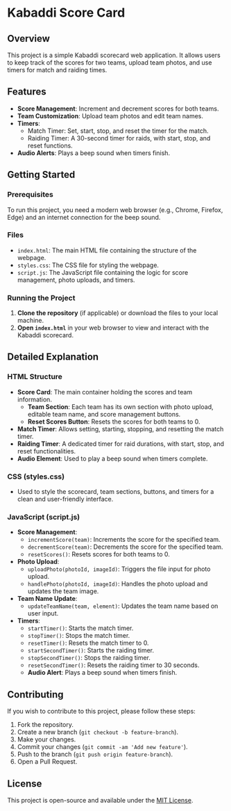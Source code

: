 # Kabaddi Score Card

## Overview

This project is a simple Kabaddi scorecard web application. It allows users to keep track of the scores for two teams, upload team photos, and use timers for match and raiding times.

## Features

- **Score Management**: Increment and decrement scores for both teams.
- **Team Customization**: Upload team photos and edit team names.
- **Timers**: 
  - Match Timer: Set, start, stop, and reset the timer for the match.
  - Raiding Timer: A 30-second timer for raids, with start, stop, and reset functions.
- **Audio Alerts**: Plays a beep sound when timers finish.

## Getting Started

### Prerequisites

To run this project, you need a modern web browser (e.g., Chrome, Firefox, Edge) and an internet connection for the beep sound.

### Files

- `index.html`: The main HTML file containing the structure of the webpage.
- `styles.css`: The CSS file for styling the webpage.
- `script.js`: The JavaScript file containing the logic for score management, photo uploads, and timers.

### Running the Project

1. **Clone the repository** (if applicable) or download the files to your local machine.
2. **Open `index.html`** in your web browser to view and interact with the Kabaddi scorecard.

## Detailed Explanation

### HTML Structure

- **Score Card**: The main container holding the scores and team information.
  - **Team Section**: Each team has its own section with photo upload, editable team name, and score management buttons.
  - **Reset Scores Button**: Resets the scores for both teams to 0.
- **Match Timer**: Allows setting, starting, stopping, and resetting the match timer.
- **Raiding Timer**: A dedicated timer for raid durations, with start, stop, and reset functionalities.
- **Audio Element**: Used to play a beep sound when timers complete.

### CSS (styles.css)

- Used to style the scorecard, team sections, buttons, and timers for a clean and user-friendly interface.

### JavaScript (script.js)

- **Score Management**:
  - `incrementScore(team)`: Increments the score for the specified team.
  - `decrementScore(team)`: Decrements the score for the specified team.
  - `resetScores()`: Resets scores for both teams to 0.
- **Photo Upload**:
  - `uploadPhoto(photoId, imageId)`: Triggers the file input for photo upload.
  - `handlePhoto(photoId, imageId)`: Handles the photo upload and updates the team image.
- **Team Name Update**:
  - `updateTeamName(team, element)`: Updates the team name based on user input.
- **Timers**:
  - `startTimer()`: Starts the match timer.
  - `stopTimer()`: Stops the match timer.
  - `resetTimer()`: Resets the match timer to 0.
  - `startSecondTimer()`: Starts the raiding timer.
  - `stopSecondTimer()`: Stops the raiding timer.
  - `resetSecondTimer()`: Resets the raiding timer to 30 seconds.
  - **Audio Alert**: Plays a beep sound when timers finish.

## Contributing

If you wish to contribute to this project, please follow these steps:

1. Fork the repository.
2. Create a new branch (`git checkout -b feature-branch`).
3. Make your changes.
4. Commit your changes (`git commit -am 'Add new feature'`).
5. Push to the branch (`git push origin feature-branch`).
6. Open a Pull Request.

## License

This project is open-source and available under the [MIT License](LICENSE).
